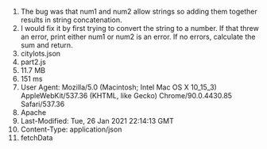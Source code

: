 1. The bug was that num1 and num2 allow strings so adding them together results
in string concatenation.
2. I would fix it by first trying to convert the string to a number. If that
threw an error, print either num1 or num2 is an error. If no errors, calculate
the sum and return.
3. citylots.json 
4. part2.js
5. 11.7 MB
6. 151 ms
7. User Agent: Mozilla/5.0 (Macintosh; Intel Mac OS X 10_15_3) 
AppleWebKit/537.36 (KHTML, like Gecko) Chrome/90.0.4430.85 Safari/537.36
8. Apache
9. Last-Modified: Tue, 26 Jan 2021 22:14:13 GMT
10. Content-Type: application/json
11. fetchData
